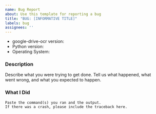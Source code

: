 ```yaml
---
name: Bug Report
about: Use this template for reporting a bug
title: "BUG: [INFORMATIVE TITLE]"
labels: bug
assignees: ''
---
```


* google-drive-ocr version:
* Python version:
* Operating System:

### Description

Describe what you were trying to get done.
Tell us what happened, what went wrong, and what you expected to happen.

### What I Did

```
Paste the command(s) you ran and the output.
If there was a crash, please include the traceback here.
```
